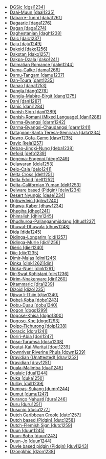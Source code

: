 - [DGSic [dgsi1234]](tree/sign1238/sign1237/dgsi1234/dgsi1234.ini)
- [Daai-Muun [daai1235]](tree/sino1245/kuki1245/kuki1246/peri1260/sout3160/choi1241/daai1235/daai1235.ini)
- [Dabarre-Tunni [daba1261]](tree/afro1255/cush1243/east2699/lowl1267/sout3055/main1283/omot1245/east2653/daba1261/daba1261.ini)
- [Dagaaric [daga1276]](tree/atla1278/volt1241/nort3149/gura1261/cent2243/nort2777/bwam1248/otiv1239/nucl1743/gurm1247/west2461/nucl1748/nort3234/safa1246/daga1276/daga1276.ini)
- [Dagan [daga1274]](tree/daga1274/daga1274.ini)
- [Daghestanian [dagh1238]](tree/nakh1245/dagh1238/dagh1238.ini)
- [Daic [daic1237]](tree/taik1256/kamt1241/beta1258/daic1237/daic1237.ini)
- [Daju [daju1249]](tree/daju1249/daju1249.ini)
- [Dakoid [dako1256]](tree/atla1278/volt1241/benu1247/bant1294/nort3168/dako1256/dako1256.ini)
- [Dakotan [dako1257]](tree/siou1252/core1249/miss1254/dako1257/dako1257.ini)
- [Dakpa-Dzala [dakp1241]](tree/sino1245/bodi1256/bodi1257/tsha1246/east1469/main1269/dakp1241/dakp1241.ini)
- [Dalmatian Romance [dalm1244]](tree/indo1319/ital1284/lati1262/lati1263/impe1234/roma1334/ital1285/ital1286/dalm1244/dalm1244.ini)
- [Dama-Galke [dama1266]](tree/atla1278/volt1241/nort3149/adam1258/adam1259/mbum1256/mbum1257/nort2773/dama1266/dama1266.ini)
- [Damu-Tangam [damu1237]](tree/sino1245/macr1268/tani1259/prew1234/damu1237/damu1237.ini)
- [Dan-Toura [dant1235]](tree/mand1469/east2697/sout3140/guro1245/guro1246/dant1235/dant1235.ini)
- [Danao [dana1253]](tree/aust1307/nucl1752/mala1545/grea1284/dana1253/dana1253.ini)
- [Dangla [dang1276]](tree/afro1255/chad1250/east2632/east2633/east2709/dang1275/dang1276/dang1276.ini)
- [Dangla-Mabire-Birgit [dang1275]](tree/afro1255/chad1250/east2632/east2633/east2709/dang1275/dang1275.ini)
- [Dani [dani1287]](tree/nucl1709/dani1287/dani1287.ini)
- [Danic [dani1284]](tree/indo1319/germ1287/nort3152/nort3160/east2302/dani1284/dani1284.ini)
- [Danish Sign [dani1289]](tree/sign1238/sign1237/lsfi1234/dani1289/dani1289.ini)
- [Danish-Romani (Mixed Language) [dani1288]](tree/mixe1287/dani1288/dani1288.ini)
- [Darma-Byangsi [darm1242]](tree/sino1245/bodi1256/tibe1275/east2777/pith1234/darm1241/darm1242/darm1242.ini)
- [Darma-Byangsi-Chaudangsi [darm1241]](tree/sino1245/bodi1256/tibe1275/east2777/pith1234/darm1241/darm1241.ini)
- [Datagnon-Santa Teresa-Semirara [data1234]](tree/aust1307/nucl1752/mala1545/grea1284/cent2246/bisa1268/west2820/kuya1251/data1234/data1234.ini)
- [Dawro-Gofa-Gamo [dawr1235]](tree/gong1255/omet1238/nort3161/cent2046/dawr1235/dawr1235.ini)
- [Dayic [kela1257]](tree/aust1307/nucl1752/mala1545/nort3253/nort3171/kela1257/kela1257.ini)
- [Debao-Jingxi-Nung [deba1238]](tree/taik1256/kamt1241/beta1258/daic1237/cent2251/deba1238/deba1238.ini)
- [Defoid [defo1239]](tree/atla1278/volt1241/benu1247/defo1239/defo1239.ini)
- [Degema-Engenni [dege1249]](tree/atla1278/volt1241/benu1247/akpe1249/edoi1239/delt1252/dege1249/dege1249.ini)
- [Delawaran [dela1253]](tree/algi1248/algo1256/east2700/dela1253/dela1253.ini)
- [Delo-Cala [delo1241]](tree/atla1278/volt1241/nort3149/gura1261/cent2243/sout3164/grus1239/east2740/east2397/temc1234/bago1247/delo1241/delo1241.ini)
- [Delta Cross [delt1251]](tree/atla1278/volt1241/benu1247/delt1251/delt1251.ini)
- [Delta Edoid [delt1252]](tree/atla1278/volt1241/benu1247/akpe1249/edoi1239/delt1252/delt1252.ini)
- [Delta-Californian Yuman [delt1253]](tree/coch1271/yuma1250/gene1244/delt1253/delt1253.ini)
- [Delware based (Pidgin) [delw1234]](tree/pidg1258/delw1234/delw1234.ini)
- [Desert Nyungic [dese1234]](tree/pama1250/dese1234/dese1234.ini)
- [Dghwedeic [dghw1240]](tree/afro1255/chad1250/bium1280/nort3156/marg1267/mand1472/dghw1240/dghw1240.ini)
- [Dhawa-Kaber [dhaw1234]](tree/pama1250/pama1251/sout3141/coas1313/dhaw1234/dhaw1234.ini)
- [Dhegiha [dheg1241]](tree/siou1252/core1249/miss1254/dheg1241/dheg1241.ini)
- [Dhimalish [dhim1245]](tree/sino1245/dhim1245/dhim1245.ini)
- [Dhudhuroa-Pallanganmiddang [dhud1237]](tree/pama1250/sout3135/vict1234/east2706/dhud1237/dhud1237.ini)
- [Dhuwal-Dhuwala [dhuw1248]](tree/pama1250/yuul1239/sout3142/sout3149/dhuw1248/dhuw1248.ini)
- [Dida [dida1245]](tree/atla1278/volt1241/krua1234/east2415/dida1244/dida1245/dida1245.ini)
- [Didinga-Longarim [didi1257]](tree/surm1244/sout2836/sout2838/didi1256/didi1257/didi1257.ini)
- [Didinga-Murle [didi1256]](tree/surm1244/sout2836/sout2838/didi1256/didi1256.ini)
- [Dieric [dier1240]](tree/pama1250/karn1253/cent2016/west2438/pirl1239/dier1240/dier1240.ini)
- [Diic [diic1235]](tree/atla1278/volt1241/nort3149/adam1258/adam1259/samb1322/samb1323/duru1251/diic1235/diic1235.ini)
- [Dimir-Malas [dimi1245]](tree/nucl1709/mada1298/croi1234/dimi1245/dimi1245.ini)
- [Dinka [dink1262][din]](tree/nilo1247/west2493/dink1261/dink1262/dink1262.ini)
- [Dinka-Nuer [dink1261]](tree/nilo1247/west2493/dink1261/dink1261.ini)
- [Dir-Swat Kohistani [dirs1236]](tree/indo1319/indo1320/indo1321/indo1324/kohi1251/dirs1236/dirs1236.ini)
- [Dirim-Nnakenyare [diri1260]](tree/atla1278/volt1241/benu1247/bant1294/nort3168/dako1256/tara1325/diri1260/diri1260.ini)
- [Ditammaric [dita1239]](tree/atla1278/volt1241/nort3149/gura1261/cent2243/nort2777/bwam1248/otiv1239/nucl1743/otiv1240/waam1245/taya1258/dita1239/dita1239.ini)
- [Dizoid [dizo1235]](tree/dizo1235/dizo1235.ini)
- [Djiwarli-Thiin [djiw1240]](tree/pama1250/sout3134/pilb1234/mant1266/djiw1240/djiw1240.ini)
- [Dobel-Koba [dobe1243]](tree/aust1307/nucl1752/mala1545/cent2237/cent2245/aruu1241/cent2309/dobe1243/dobe1243.ini)
- [Dobu-Duau [dobu1240]](tree/aust1307/nucl1752/mala1545/cent2237/east2712/ocea1241/west2818/papu1253/nucl1744/nort2848/dobu1240/dobu1240.ini)
- [Dogon [dogo1299]](tree/dogo1299/dogo1299.ini)
- [Dogose-Khisa [dogo1300]](tree/atla1278/volt1241/nort3149/gura1261/cent2243/sout3164/gand1254/dogo1300/dogo1300.ini)
- [Dogoso-Khe [dogo1293]](tree/atla1278/volt1241/nort3149/gura1261/cent2243/sout3164/dogo1293/dogo1293.ini)
- [Dolpo-Tichurong [dolp1238]](tree/sino1245/bodi1256/bodi1257/oldm1245/tibe1276/sout3216/dolp1238/dolp1238.ini)
- [Doracic [dora1241]](tree/chib1249/core1252/isth1243/dora1241/dora1241.ini)
- [Doriri-Abia [dori1247]](tree/yare1250/dori1247/dori1247.ini)
- [Doso-Turumsa [doso1238]](tree/doso1238/doso1238.ini)
- [Doutai-Kai-Waritai [dout1239]](tree/lake1255/tari1255/east2502/dout1239/dout1239.ini)
- [Downriver Riverine Phula [down1239]](tree/sino1245/burm1265/lolo1265/lolo1267/nili1235/sout3212/rive1256/down1239/down1239.ini)
- [Dravidian (Unattested) [drav1252]](tree/unat1236/drav1252/drav1252.ini)
- [Dravidian [drav1251]](tree/drav1251/drav1251.ini)
- [Duala-Malimba [dual1245]](tree/atla1278/volt1241/benu1247/bant1294/sout3152/narr1281/bant1295/sawa1251/dual1244/dual1245/dual1245.ini)
- [Dualaic [dual1244]](tree/atla1278/volt1241/benu1247/bant1294/sout3152/narr1281/bant1295/sawa1251/dual1244/dual1244.ini)
- [Duka [duka1250]](tree/atla1278/volt1241/benu1247/kain1275/cent2242/duka1247/duka1250/duka1250.ini)
- [Dullay [dull1239]](tree/afro1255/cush1243/east2699/lowl1267/sout3055/tran1283/dull1239/dull1239.ini)
- [Dumpas-Sukang [dump1244]](tree/aust1307/nucl1752/mala1545/nort3253/sout3154/grea1293/dusu1277/rung1260/dump1244/dump1244.ini)
- [Dumut [dumu1247]](tree/nucl1709/cent2116/awyu1265/grea1275/awyu1263/dumu1247/dumu1247.ini)
- [Durango Nahuatl [dura1246]](tree/utoa1244/sout3136/cora1261/azte1234/west2809/west2814/west2825/dura1246/dura1246.ini)
- [Duru [duru1251]](tree/atla1278/volt1241/nort3149/adam1258/adam1259/samb1322/samb1323/duru1251/duru1251.ini)
- [Dusunic [dusu1277]](tree/aust1307/nucl1752/mala1545/nort3253/sout3154/grea1293/dusu1277/dusu1277.ini)
- [Dutch Caribbean Creole [dutc1257]](tree/indo1319/germ1287/nort3152/west2793/fran1268/wese1235/macr1270/midd1347/mode1257/dutc1257/dutc1257.ini)
- [Dutch based (Pidgin) [dutc1258]](tree/pidg1258/dutc1258/dutc1258.ini)
- [Dutch-Flemish Sign [dutc1259]](tree/sign1238/sign1237/lsfi1234/dutc1259/dutc1259.ini)
- [Duun [duun1245]](tree/mand1469/west2780/samo1308/duun1243/duun1244/samo1309/duun1245/duun1245.ini)
- [Duun-Bobo [duun1243]](tree/mand1469/west2780/samo1308/duun1243/duun1243.ini)
- [Duun-Jo [duun1244]](tree/mand1469/west2780/samo1308/duun1243/duun1244/duun1244.ini)
- [Duvle based pidgin (Pidgin) [duvl1243]](tree/pidg1258/duvl1243/duvl1243.ini)
- [Dzongkhic [dzon1238]](tree/sino1245/bodi1256/bodi1257/oldm1245/tibe1276/sout3217/dzon1238/dzon1238.ini)
